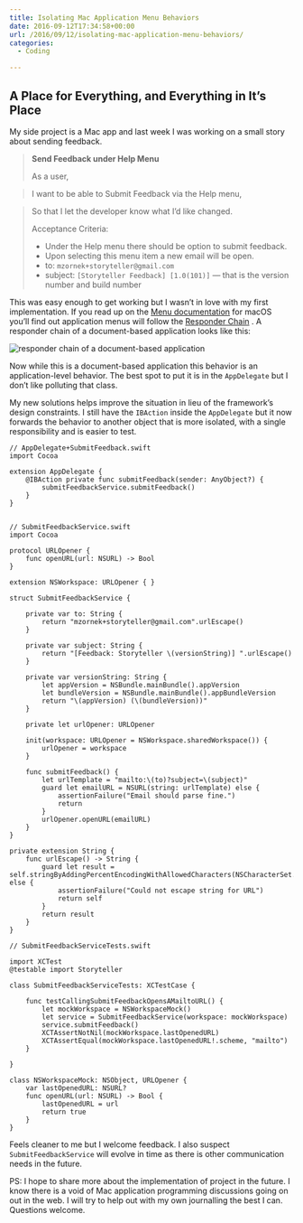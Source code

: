 ```yaml
---
title: Isolating Mac Application Menu Behaviors
date: 2016-09-12T17:34:58+00:00
url: /2016/09/12/isolating-mac-application-menu-behaviors/
categories:
  - Coding

---
```

## A Place for Everything, and Everything in It&#8217;s Place

My side project is a Mac app and last week I was working on a small story about sending feedback.

> **Send Feedback under Help Menu**
> 
> As a user,
    
> I want to be able to Submit Feedback via the Help menu,
    
> So that I let the developer know what I’d like changed.
> 
> Acceptance Criteria:
> 
>   * Under the Help menu there should be option to submit feedback.
>   * Upon selecting this menu item a new email will be open.
>   * to: `mzornek+storyteller@gmail.com`
>   * subject: `[Storyteller Feedback] [1.0(101)]` — that is the version number and build number

This was easy enough to get working but I wasn&#8217;t in love with my first implementation. If you read up on the [Menu documentation][1] for macOS you&#8217;ll find out application menus will follow the [Responder Chain][2] . A responder chain of a document-based application looks like this:

![responder chain of a document-based application][3]

Now while this is a document-based application this behavior is an application-level behavior. The best spot to put it is in the `AppDelegate` but I don&#8217;t like polluting that class.

My new solutions helps improve the situation in lieu of the framework&#8217;s design constraints. I still have the `IBAction` inside the `AppDelegate` but it now forwards the behavior to another object that is more isolated, with a single responsibility and is easier to test.

    // AppDelegate+SubmitFeedback.swift
    import Cocoa
    
    extension AppDelegate {
        @IBAction private func submitFeedback(sender: AnyObject?) {
            submitFeedbackService.submitFeedback()
        }
    }
    
    
    // SubmitFeedbackService.swift
    import Cocoa
    
    protocol URLOpener {
        func openURL(url: NSURL) -> Bool
    }
    
    extension NSWorkspace: URLOpener { }
    
    struct SubmitFeedbackService {
    
        private var to: String {
            return "mzornek+storyteller@gmail.com".urlEscape()
        }
    
        private var subject: String {
            return "[Feedback: Storyteller \(versionString)] ".urlEscape()
        }
    
        private var versionString: String {
            let appVersion = NSBundle.mainBundle().appVersion
            let bundleVersion = NSBundle.mainBundle().appBundleVersion
            return "\(appVersion) (\(bundleVersion))"
        }
    
        private let urlOpener: URLOpener
    
        init(workspace: URLOpener = NSWorkspace.sharedWorkspace()) {
            urlOpener = workspace
        }
    
        func submitFeedback() {
            let urlTemplate = "mailto:\(to)?subject=\(subject)"
            guard let emailURL = NSURL(string: urlTemplate) else {
                assertionFailure("Email should parse fine.")
                return
            }
            urlOpener.openURL(emailURL)
        }
    }
    
    private extension String {
        func urlEscape() -> String {
            guard let result = self.stringByAddingPercentEncodingWithAllowedCharacters(NSCharacterSet.URLQueryAllowedCharacterSet()) else {
                assertionFailure("Could not escape string for URL")
                return self
            }
            return result
        }
    }
    
    // SubmitFeedbackServiceTests.swift
    
    import XCTest
    @testable import Storyteller
    
    class SubmitFeedbackServiceTests: XCTestCase {
    
        func testCallingSubmitFeedbackOpensAMailtoURL() {
            let mockWorkspace = NSWorkspaceMock()
            let service = SubmitFeedbackService(workspace: mockWorkspace)
            service.submitFeedback()
            XCTAssertNotNil(mockWorkspace.lastOpenedURL)
            XCTAssertEqual(mockWorkspace.lastOpenedURL!.scheme, "mailto")
        }
    
    }
    
    class NSWorkspaceMock: NSObject, URLOpener {
        var lastOpenedURL: NSURL?
        func openURL(url: NSURL) -> Bool {
            lastOpenedURL = url
            return true
        }
    }
    

Feels cleaner to me but I welcome feedback. I also suspect `SubmitFeedbackService` will evolve in time as there is other communication needs in the future.

PS: I hope to share more about the implementation of project in the future. I know there is a void of Mac application programming discussions going on out in the web. I will try to help out with my own journalling the best I can. Questions welcome.

 [1]: https://developer.apple.com/library/mac/documentation/Cocoa/Conceptual/MenuList/MenuList.html#//apple_ref/doc/uid/10000032-SW1
 [2]: https://developer.apple.com/library/mac/documentation/Cocoa/Conceptual/EventOverview/EventArchitecture/EventArchitecture.html#//apple_ref/doc/uid/10000060i-CH3-SW2
 [3]: http://mikezornek.com/media/images/doc_based_responder_chain.png "responder chain of a document-based application"